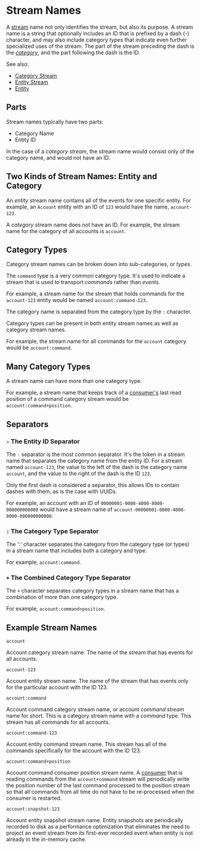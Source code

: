 # Stream Names

A [stream](/glossary.md#stream) name not only identifies the stream, but also its purpose. A stream name is a string that optionally includes an ID that is prefixed by a dash (-) character, and may also include category _types_ that indicate even further specialized uses of the stream. The part of the stream preceding the dash is the _[category](/glossary.md#category)_, and the part following the dash is the ID.

See also:

- [Category Stream](/glossary.md#category-stream)
- [Entity Stream](/glossary.md#entity-stream)
- [Entity](/glossary.md#entity)

## Parts

Stream names typically have two parts:

- Category Name
- Entity ID

In the case of a _category stream_, the stream name would consist only of the category name, and would not have an ID.

## Two Kinds of Stream Names: Entity and Category

An _entity_ stream name contains all of the events for one specific entity. For example, an `Account` entity with an ID of `123` would have the name, `account-123`.

A _category_ stream name does not have an ID. For example, the stream name for the category of all accounts is `account`.

## Category Types

Category stream names can be broken down into sub-categories, or _types_.

The `command` type is a very common category type. It's used to indicate a stream that is used to transport _commands_ rather than _events_.

For example, a stream name for the stream that holds commands for the `account-123` entity would be named `account:command-123`.

The category name is separated from the category type by the `:` character.

Category types can be present in both entity stream names as well as category stream names.

For example, the stream name for all commands for the `account` category would be `account:command`.

## Many Category Types

A stream name can have more than one category type.

For example, a stream name that keeps track of a [consumer's](/glossary.md#consumer) last read position of a command category stream would be `account:command+position`.

## Separators

### `-` The Entity ID Separator

The `-` separator is the most common separator. It's the token in a stream name that separates the category name from the entity ID. For a stream named `account-123`, the value to the left of the dash is the category name `account`, and the value to the right of the dash is the ID `123`.

Only the first dash is considered a separator, this allows IDs to contain dashes with them, as is the case with UUIDs.

For example, an account with an ID of `00000001-0000-4000-8000-000000000000` would have a stream name of `account-00000001-0000-4000-8000-000000000000`.

### `:` The Category Type Separator

The ':' character separates the category from the category type (or types) in a stream name that includes both a category and type.

For example, `account:command`.

### `+` The Combined Category Type Separator

The `+` character separates category types in a stream name that has a combination of more than one category type.

For example, `account:command+position`.

## Example Stream Names

`account`

Account category stream name. The name of the stream that has events for all accounts.

`account-123`

Account entity stream name. The name of the stream that has events only for the particular account with the ID 123.

`account:command`

Account command category stream name, or account _command stream_ name for short. This is a category stream name with a _command_ type. This stream has all commands for all accounts.

`account:command-123`

Account entity command stream name. This stream has all of the commands specifically for the account with the ID 123.

`account:command+position`

Account command consumer position stream name. A [consumer](/glossary.md#consumer) that is reading commands from the `account+command` stream will periodically write the position number of the last command processed to the position stream so that all commands from all time do not have to be re-processed when the consumer is restarted.

`account:snapshot-123`

Account entity snapshot stream name. Entity snapshots are periodically recorded to disk as a performance optimization that eliminates the need to project an event stream from its first-ever recorded event when entity is not already in the in-memory cache.

